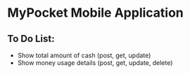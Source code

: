 # MyPocket Mobile Application

## To Do List:
- Show total amount of cash (post, get, update)
- Show money usage details (post, get, update, delete)
